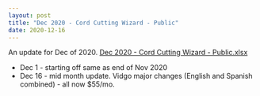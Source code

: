```yaml
---
layout: post
title: "Dec 2020 - Cord Cutting Wizard - Public"
date: 2020-12-16
---
```

<p>An update for Dec of 2020. <a href="/Dec 2020 - Cord Cutting Wizard - Public.xlsx">Dec 2020 - Cord Cutting Wizard - Public.xlsx</a>
  <p>
    <ul>
      <li>Dec 1 - starting off same as end of Nov 2020
      <li>Dec 16 - mid month update. Vidgo major changes (English and Spanish combined) - all now $55/mo.
